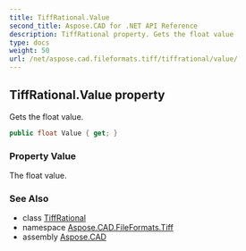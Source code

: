 ```yaml
---
title: TiffRational.Value
second_title: Aspose.CAD for .NET API Reference
description: TiffRational property. Gets the float value
type: docs
weight: 50
url: /net/aspose.cad.fileformats.tiff/tiffrational/value/
---
```

## TiffRational.Value property

Gets the float value.

```csharp
public float Value { get; }
```

### Property Value

The float value.

### See Also

* class [TiffRational](../)
* namespace [Aspose.CAD.FileFormats.Tiff](../../../aspose.cad.fileformats.tiff/)
* assembly [Aspose.CAD](../../../)


